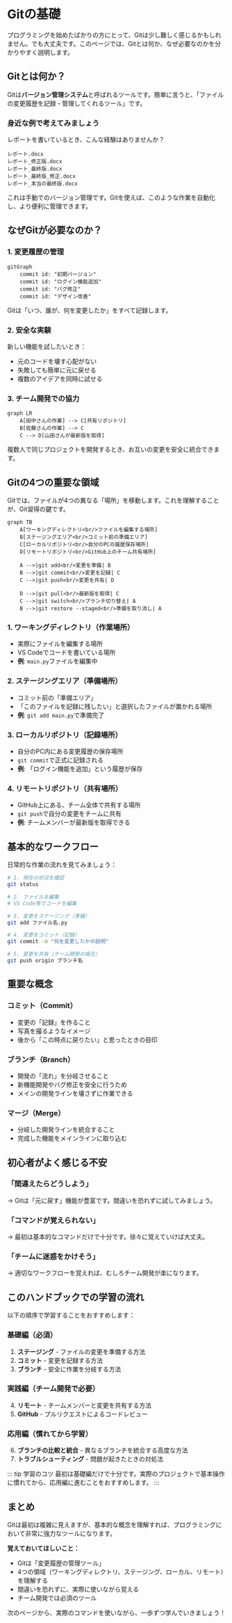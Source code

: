 # Gitの基礎

プログラミングを始めたばかりの方にとって、Gitは少し難しく感じるかもしれません。でも大丈夫です。このページでは、Gitとは何か、なぜ必要なのかを分かりやすく説明します。

## Gitとは何か？

Gitは**バージョン管理システム**と呼ばれるツールです。簡単に言うと、「ファイルの変更履歴を記録・管理してくれるツール」です。

### 身近な例で考えてみましょう

レポートを書いているとき、こんな経験はありませんか？

```
レポート.docx
レポート_修正版.docx
レポート_最終版.docx
レポート_最終版_修正.docx
レポート_本当の最終版.docx
```

これは手動でのバージョン管理です。Gitを使えば、このような作業を自動化し、より便利に管理できます。

## なぜGitが必要なのか？

### 1. 変更履歴の管理

```mermaid
gitGraph
    commit id: "初期バージョン"
    commit id: "ログイン機能追加"
    commit id: "バグ修正"
    commit id: "デザイン改善"
```

Gitは「いつ、誰が、何を変更したか」をすべて記録します。

### 2. 安全な実験

新しい機能を試したいとき：

- 元のコードを壊す心配がない
- 失敗しても簡単に元に戻せる
- 複数のアイデアを同時に試せる

### 3. チーム開発での協力

```mermaid
graph LR
    A[田中さんの作業] --> C[共有リポジトリ]
    B[佐藤さんの作業] --> C
    C --> D[山田さんが最新版を取得]
```

複数人で同じプロジェクトを開発するとき、お互いの変更を安全に統合できます。

## Gitの4つの重要な領域

Gitでは、ファイルが4つの異なる「場所」を移動します。これを理解することが、Git習得の鍵です。

```mermaid
graph TB
    A[ワーキングディレクトリ<br/>ファイルを編集する場所]
    B[ステージングエリア<br/>コミット前の準備エリア]
    C[ローカルリポジトリ<br/>自分のPCの履歴保存場所]
    D[リモートリポジトリ<br/>GitHub上のチーム共有場所]
    
    A -->|git add<br/>変更を準備| B
    B -->|git commit<br/>変更を記録| C
    C -->|git push<br/>変更を共有| D
    
    D -->|git pull<br/>最新版を取得| C
    C -->|git switch<br/>ブランチ切り替え| A
    B -->|git restore --staged<br/>準備を取り消し| A
```

### 1. ワーキングディレクトリ（作業場所）

- 実際にファイルを編集する場所
- VS Codeでコードを書いている場所
- **例**: `main.py`ファイルを編集中

### 2. ステージングエリア（準備場所）

- コミット前の「準備エリア」
- 「このファイルを記録に残したい」と選択したファイルが置かれる場所
- **例**: `git add main.py`で準備完了

### 3. ローカルリポジトリ（記録場所）

- 自分のPC内にある変更履歴の保存場所
- `git commit`で正式に記録される
- **例**: 「ログイン機能を追加」という履歴が保存

### 4. リモートリポジトリ（共有場所）

- GitHub上にある、チーム全体で共有する場所
- `git push`で自分の変更をチームに共有
- **例**: チームメンバーが最新版を取得できる

## 基本的なワークフロー

日常的な作業の流れを見てみましょう：

```bash
# 1. 現在の状況を確認
git status

# 2. ファイルを編集
# VS Code等でコードを編集

# 3. 変更をステージング（準備）
git add ファイル名.py

# 4. 変更をコミット（記録）
git commit -m "何を変更したかの説明"

# 5. 変更を共有（チーム開発の場合）
git push origin ブランチ名
```

## 重要な概念

### コミット（Commit）

- 変更の「記録」を作ること
- 写真を撮るようなイメージ
- 後から「この時点に戻りたい」と思ったときの目印

### ブランチ（Branch）

- 開発の「流れ」を分岐させること
- 新機能開発やバグ修正を安全に行うため
- メインの開発ラインを壊さずに作業できる

### マージ（Merge）

- 分岐した開発ラインを統合すること
- 完成した機能をメインラインに取り込む

## 初心者がよく感じる不安

### 「間違えたらどうしよう」

→ Gitは「元に戻す」機能が豊富です。間違いを恐れずに試してみましょう。

### 「コマンドが覚えられない」

→ 最初は基本的なコマンドだけで十分です。徐々に覚えていけば大丈夫。

### 「チームに迷惑をかけそう」

→ 適切なワークフローを覚えれば、むしろチーム開発が楽になります。

## このハンドブックでの学習の流れ

以下の順序で学習することをおすすめします：

### 基礎編（必須）

1. **ステージング** - ファイルの変更を準備する方法
2. **コミット** - 変更を記録する方法  
3. **ブランチ** - 安全に作業を分岐する方法

### 実践編（チーム開発で必要）

4. **リモート** - チームメンバーと変更を共有する方法
5. **GitHub** - プルリクエストによるコードレビュー

### 応用編（慣れてから学習）

6. **ブランチの比較と統合** - 異なるブランチを統合する高度な方法
7. **トラブルシューティング** - 問題が起きたときの対処法

::: tip 学習のコツ
最初は基礎編だけで十分です。実際のプロジェクトで基本操作に慣れてから、応用編に進むことをおすすめします。
:::

## まとめ

Gitは最初は複雑に見えますが、基本的な概念を理解すれば、プログラミングにおいて非常に強力なツールになります。

**覚えておいてほしいこと：**

- Gitは「変更履歴の管理ツール」
- 4つの領域（ワーキングディレクトリ、ステージング、ローカル、リモート）を理解する
- 間違いを恐れずに、実際に使いながら覚える
- チーム開発では必須のツール

次のページから、実際のコマンドを使いながら、一歩ずつ学んでいきましょう！
